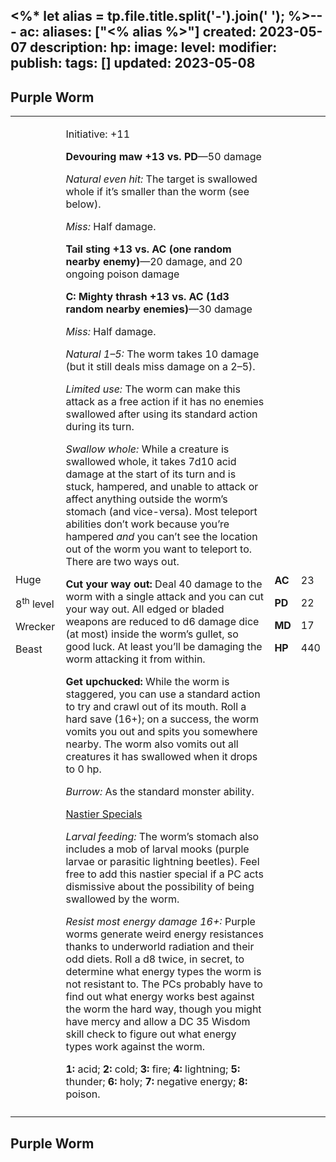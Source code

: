 <%* let alias = tp.file.title.split('-').join(' '); %>---
ac: 
aliases: ["<% alias %>"]
created: 2023-05-07
description: 
hp: 
image: 
level: 
modifier: 
publish: 
tags: []
updated: 2023-05-08
---

## Purple Worm

<table>
<colgroup>
<col style="width: 16%" />
<col style="width: 71%" />
<col style="width: 5%" />
<col style="width: 6%" />
</colgroup>
<tbody>
<tr class="odd">
<td><p>Huge</p>
<p>8<sup>th</sup> level</p>
<p>Wrecker</p>
<p>Beast</p></td>
<td><p>Initiative: +11</p>
<p><strong>Devouring maw +13 vs. PD</strong>—50 damage</p>
<p><em>Natural even hit:</em> The target is swallowed whole if it’s
smaller than the worm (see below).</p>
<p><em>Miss:</em> Half damage.</p>
<p><strong>Tail sting +13 vs. AC (one random nearby enemy)</strong>—20
damage, and 20 ongoing poison damage</p>
<p><strong>C: Mighty thrash +13 vs. AC (1d3 random nearby
enemies)</strong>—30 damage</p>
<p><em>Miss:</em> Half damage.</p>
<p><em>Natural 1–5:</em> The worm takes 10 damage (but it still deals
miss damage on a 2–5).</p>
<p><em>Limited use:</em> The worm can make this attack as a free action
if it has no enemies swallowed after using its standard action during
its turn.</p>
<p><em>Swallow whole:</em> While a creature is swallowed whole, it takes
7d10 acid damage at the start of its turn and is stuck, hampered, and
unable to attack or affect anything outside the worm’s stomach (and
vice-versa). Most teleport abilities don’t work because you’re hampered
<em>and</em> you can’t see the location out of the worm you want to
teleport to. There are two ways out.</p>
<p><strong>Cut your way out:</strong> Deal 40 damage to the worm with a
single attack and you can cut your way out. All edged or bladed weapons
are reduced to d6 damage dice (at most) inside the worm’s gullet, so
good luck. At least you’ll be damaging the worm attacking it from
within.</p>
<p><strong>Get upchucked:</strong> While the worm is staggered, you can
use a standard action to try and crawl out of its mouth. Roll a hard
save (16+); on a success, the worm vomits you out and spits you
somewhere nearby. The worm also vomits out all creatures it has
swallowed when it drops to 0 hp.</p>
<p><em>Burrow:</em> As the standard monster ability.</p>
<p><u>Nastier Specials</u></p>
<p><em>Larval feeding:</em> The worm’s stomach also includes a mob of
larval mooks (purple larvae or parasitic lightning beetles). Feel free
to add this nastier special if a PC acts dismissive about the
possibility of being swallowed by the worm.</p>
<p><em>Resist most energy damage 16+:</em> Purple worms generate weird
energy resistances thanks to underworld radiation and their odd diets.
Roll a d8 twice, in secret, to determine what energy types the worm is
not resistant to. The PCs probably have to find out what energy works
best against the worm the hard way, though you might have mercy and
allow a DC 35 Wisdom skill check to figure out what energy types work
against the worm.</p>
<p><strong>1:</strong> acid; <strong>2:</strong> cold;
<strong>3:</strong> fire; <strong>4:</strong> lightning;
<strong>5:</strong> thunder; <strong>6:</strong> holy;
<strong>7:</strong> negative energy; <strong>8:</strong>
poison.</p></td>
<td><p><strong>AC</strong></p>
<p><strong>PD</strong></p>
<p><strong>MD</strong></p>
<p><strong>HP</strong></p></td>
<td><p>23</p>
<p>22</p>
<p>17</p>
<p>440</p></td>
</tr>
<tr class="even">
<td></td>
<td></td>
<td></td>
<td></td>
</tr>
</tbody>
</table>

## Purple Worm
